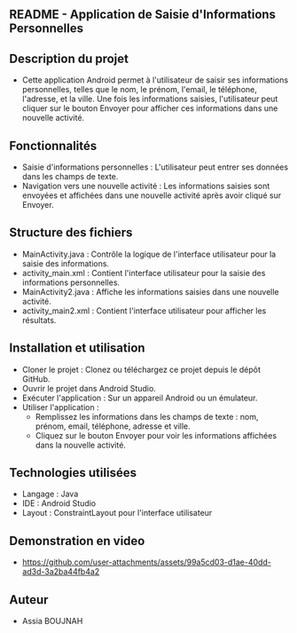## README - Application de Saisie d'Informations Personnelles
## Description du projet
- Cette application Android permet à l'utilisateur de saisir ses informations personnelles, telles que le nom, le prénom, l'email, le téléphone, l'adresse, et la ville. Une fois les informations saisies, l'utilisateur peut cliquer sur le bouton Envoyer pour afficher ces informations dans une nouvelle activité.

## Fonctionnalités
- Saisie d'informations personnelles : L'utilisateur peut entrer ses données dans les champs de texte.
- Navigation vers une nouvelle activité : Les informations saisies sont envoyées et affichées dans une nouvelle activité après avoir cliqué sur Envoyer.
## Structure des fichiers
- MainActivity.java : Contrôle la logique de l'interface utilisateur pour la saisie des informations.
- activity_main.xml : Contient l'interface utilisateur pour la saisie des informations personnelles.
- MainActivity2.java : Affiche les informations saisies dans une nouvelle activité.
- activity_main2.xml : Contient l'interface utilisateur pour afficher les résultats.
## Installation et utilisation
- Cloner le projet : Clonez ou téléchargez ce projet depuis le dépôt GitHub.
- Ouvrir le projet dans Android Studio.
- Exécuter l'application : Sur un appareil Android ou un émulateur.
- Utiliser l'application :
  - Remplissez les informations dans les champs de texte : nom, prénom, email, téléphone, adresse et ville.
  - Cliquez sur le bouton Envoyer pour voir les informations affichées dans la nouvelle activité.
## Technologies utilisées
- Langage : Java
- IDE : Android Studio
- Layout : ConstraintLayout pour l'interface utilisateur
## Demonstration en video
- https://github.com/user-attachments/assets/99a5cd03-d1ae-40dd-ad3d-3a2ba44fb4a2
## Auteur
- Assia BOUJNAH
